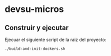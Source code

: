 # devsu-micros

## Construir y ejecutar
Ejecuar el siguiente script de la raiz del proyecto:
```bash
./build-and-init-dockers.sh
```